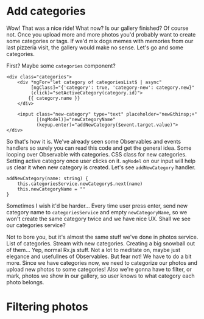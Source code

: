 # Add categories
Wow! That was a nice ride! What now? Is our gallery finished? Of course not. Once you upload more and more photos you'd probably want to create some categories or tags. If we'd mix dogs memes with memories from our last pizzeria visit, the gallery would make no sense. Let's go and some categories.

First? Maybe some `categories` component?

```
<div class="categories">
    <div *ngFor="let category of categoriesList$ | async"
         [ngClass]="{'category': true, 'category-new': category.new}"
         (click)="setActiveCategory(category.id)">
        {{ category.name }}
    </div>

    <input class="new-category" type="text" placeholder="new&thinsp;+"
           [(ngModel)]="newCategoryName"
           (keyup.enter)="addNewCategory($event.target.value)">
</div>
```

So that's how it is. We've already seen some Observables and events handlers so surely you can read this code and get the general idea. Some looping over Observable with categories. CSS class for new categories. Setting active category once user clicks on it. `ngModel` on our input will help us clear it when new category is created. Let's see `addNewCategory` handler.

```
addNewCategory(name: string) {
    this.categoriesService.newCategory$.next(name)
    this.newCategoryName = ""
}
```

Sometimes I wish it'd be harder… Every time user press enter, send new category name to `categoriesService` and empty `newCategoryName`, so we won't create the same category twice and we have nice UX. Shall we see our categories service?

Not to bore you, but it's almost the same stuff we've done in photos service. List of categories. Stream with new categories. Creating a big snowball out of them… Yep, normal Rx.js stuff. Not a lot to meditate on, maybe just elegance and usefullnes of Observables. But fear not! We have to do a bit more. Since we have categories now, we need to categorize our photos and upload new photos to some categories! Also we're gonna have to filter, or mark, photos we show in our gallery, so user knows to what category each photo belongs.

# Filtering photos 
